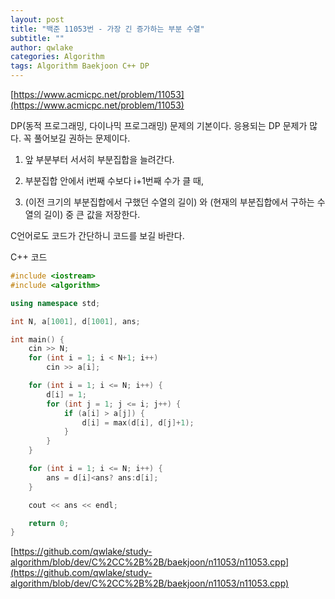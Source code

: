 ```yaml
---
layout: post
title: "백준 11053번 - 가장 긴 증가하는 부분 수열"
subtitle: ""
author: qwlake
categories: Algorithm
tags: Algorithm Baekjoon C++ DP
---
```


[https://www.acmicpc.net/problem/11053](https://www.acmicpc.net/problem/11053)

DP(동적 프로그래밍, 다이나믹 프로그래밍) 문제의 기본이다. 응용되는 DP 문제가 많다. 꼭 풀어보길 권하는 문제이다.

1. 앞 부분부터 서서히 부분집합을 늘려간다.

2. 부분집합 안에서 i번째 수보다 i+1번째 수가 클 때,

3. (이전 크기의 부분집합에서 구했던 수열의 길이) 와 (현재의 부분집합에서 구하는 수열의 길이) 중 큰 값을 저장한다.

C언어로도 코드가 간단하니 코드를 보길 바란다.

C++ 코드

```cpp
#include <iostream>
#include <algorithm>

using namespace std;

int N, a[1001], d[1001], ans;

int main() {
	cin >> N;
	for (int i = 1; i < N+1; i++)
		cin >> a[i];

	for (int i = 1; i <= N; i++) {
		d[i] = 1;
		for (int j = 1; j <= i; j++) {
			if (a[i] > a[j]) {
				d[i] = max(d[i], d[j]+1);
			}
		}
	}

	for (int i = 1; i <= N; i++) {
		ans = d[i]<ans? ans:d[i];
	}

	cout << ans << endl;

	return 0;
}
```

[https://github.com/qwlake/study-algorithm/blob/dev/C%2CC%2B%2B/baekjoon/n11053/n11053.cpp](https://github.com/qwlake/study-algorithm/blob/dev/C%2CC%2B%2B/baekjoon/n11053/n11053.cpp)